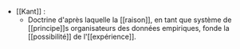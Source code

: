 - [[Kant]] :
	- Doctrine d'après laquelle la [[raison]], en tant que système de [[principe]]s organisateurs des données empiriques, fonde la [[possibilité]] de l'[[expérience]].